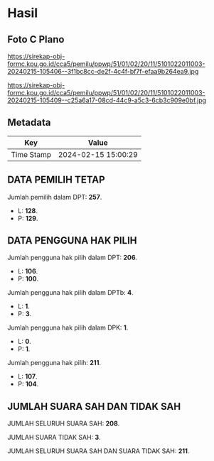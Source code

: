 # Hasil

## Foto C Plano

https://sirekap-obj-formc.kpu.go.id/cca5/pemilu/ppwp/51/01/02/20/11/5101022011003-20240215-105406--3f1bc8cc-de2f-4c4f-bf7f-efaa9b264ea9.jpg

https://sirekap-obj-formc.kpu.go.id/cca5/pemilu/ppwp/51/01/02/20/11/5101022011003-20240215-105409--c25a6a17-08cd-44c9-a5c3-6cb3c909e0bf.jpg


## Metadata

| Key        | Value               |
| ---------- | ------------------- |
| Time Stamp | 2024-02-15 15:00:29 |


## DATA PEMILIH TETAP

Jumlah pemilih dalam DPT: **257**.
 * L: **128**.
 * P: **129**.

## DATA PENGGUNA HAK PILIH

Jumlah pengguna hak pilih dalam DPT: **206**.
 * L: **106**.
 * P: **100**.

Jumlah pengguna hak pilih dalam DPTb: **4**.
 * L: **1**.
 * P: **3**.

Jumlah pengguna hak pilih dalam DPK: **1**.
 * L: **0**.
 * P: **1**.

Jumlah pengguna hak pilih: **211**.
 * L: **107**.
 * P: **104**.

## JUMLAH SUARA SAH DAN TIDAK SAH

JUMLAH SELURUH SUARA SAH: **208**.

JUMLAH SUARA TIDAK SAH: **3**.

JUMLAH SELURUH SUARA SAH DAN SUARA TIDAK SAH: **211**.


